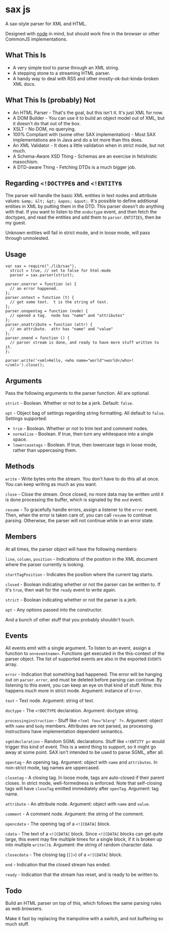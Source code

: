 # sax js

A sax-style parser for XML and HTML.

Designed with [node](http://nodejs.org/) in mind, but should work fine in the
browser or other CommonJS implementations.

## What This Is

* A very simple tool to parse through an XML string.
* A stepping stone to a streaming HTML parser.
* A handy way to deal with RSS and other mostly-ok-but-kinda-broken XML docs.

## What This Is (probably) Not

* An HTML Parser - That's the goal, but this isn't it.  It's just XML for now.
* A DOM Builder - You can use it to build an object model out of XML, but it doesn't
  do that out of the box.
* XSLT - No DOM, no querying.
* 100% Compliant with (some other SAX implementation) - Most SAX implementations are
  in Java and do a lot more than this does.
* An XML Validator - It does a little validation when in strict mode, but not much.
* A Schema-Aware XSD Thing - Schemas are an exercise in fetishistic masochism.
* A DTD-aware Thing - Fetching DTDs is a much bigger job.

## Regarding `<!DOCTYPE`s and `<!ENTITY`s

The parser will handle the basic XML entities in text nodes and attribute values:
`&amp; &lt; &gt; &apos; &quot;`.  It's possible to define additional entities in XML
by putting them in the DTD.  This parser doesn't do anything with that.  If you want
to listen to the `ondoctype` event, and then fetch the doctypes, and read the entities
and add them to `parser.ENTITIES`, then be my guest.

Unknown entities will fail in strict mode, and in loose mode, will pass through unmolested.

## Usage

    var sax = require("./lib/sax"),
      strict = true, // set to false for html-mode
      parser = sax.parser(strict);

    parser.onerror = function (e) {
      // an error happened.
    };
    parser.ontext = function (t) {
      // got some text.  t is the string of text.
    };
    parser.onopentag = function (node) {
      // opened a tag.  node has "name" and "attributes"
    };
    parser.onattribute = function (attr) {
      // an attribute.  attr has "name" and "value"
    };
    parser.onend = function () {
      // parser stream is done, and ready to have more stuff written to it.
    };

    parser.write('<xml>Hello, <who name="world">world</who>!</xml>').close();

## Arguments

Pass the following arguments to the parser function.  All are optional.

`strict` - Boolean. Whether or not to be a jerk. Default: `false`.

`opt` - Object bag of settings regarding string formatting.  All default to `false`.
Settings supported:

* `trim` - Boolean. Whether or not to trim text and comment nodes.
* `normalize` - Boolean. If true, then turn any whitespace into a single space.
* `lowercasetags` - Boolean. If true, then lowercase tags in loose mode, rather
  than uppercasing them.

## Methods

`write` - Write bytes onto the stream. You don't have to do this all at once. You
can keep writing as much as you want.

`close` - Close the stream. Once closed, no more data may be written until it is
done processing the buffer, which is signaled by the `end` event.

`resume` - To gracefully handle errors, assign a listener to the `error` event. Then,
when the error is taken care of, you can call `resume` to continue parsing.  Otherwise,
the parser will not continue while in an error state.

## Members

At all times, the parser object will have the following members:

`line`, `column`, `position` - Indications of the position in the XML document where
the parser currently is looking.

`startTagPosition` - Indicates the position where the current tag starts.

`closed` - Boolean indicating whether or not the parser can be written to.  If it's
`true`, then wait for the `ready` event to write again.

`strict` - Boolean indicating whether or not the parser is a jerk.

`opt` - Any options passed into the constructor.

And a bunch of other stuff that you probably shouldn't touch.

## Events

All events emit with a single argument. To listen to an event, assign a function to
`on<eventname>`. Functions get executed in the this-context of the parser object.
The list of supported events are also in the exported `EVENTS` array.

`error` - Indication that something bad happened. The error will be hanging out on
`parser.error`, and must be deleted before parsing can continue. By listening to
this event, you can keep an eye on that kind of stuff. Note: this happens *much*
more in strict mode. Argument: instance of `Error`.

`text` - Text node. Argument: string of text.

`doctype` - The `<!DOCTYPE` declaration. Argument: doctype string.

`processinginstruction` - Stuff like `<?xml foo="blerg" ?>`. Argument: object with
`name` and `body` members. Attributes are not parsed, as processing instructions
have implementation dependent semantics.

`sgmldeclaration` - Random SGML declarations.  Stuff like `<!ENTITY p>` would trigger
this kind of event.  This is a weird thing to support, so it might go away at some
point.  SAX isn't intended to be used to parse SGML, after all.

`opentag` - An opening tag. Argument: object with `name` and `attributes`. In
non-strict mode, tag names are uppercased.

`closetag` - A closing tag. In loose mode, tags are auto-closed if their parent
closes. In strict mode, well-formedness is enforced.  Note that self-closing tags
will have `closeTag` emitted immediately after `openTag`.  Argument: tag name.

`attribute` - An attribute node.  Argument: object with `name` and `value`.

`comment` - A comment node.  Argument: the string of the comment.

`opencdata` - The opening tag of a `<![CDATA[` block.

`cdata` - The text of a `<![CDATA[` block.  Since `<![CDATA[` blocks can get quite large, this event
may fire multiple times for a single block, if it is broken up into multiple `write()`s.
Argument: the string of random character data.

`closecdata` - The closing tag (`]]>`) of a `<![CDATA[` block.

`end` - Indication that the closed stream has ended.

`ready` - Indication that the stream has reset, and is ready to be written to.

## Todo

Build an HTML parser on top of this, which follows the same parsing rules as web browsers.

Make it fast by replacing the trampoline with a switch, and not buffering so much
stuff.
